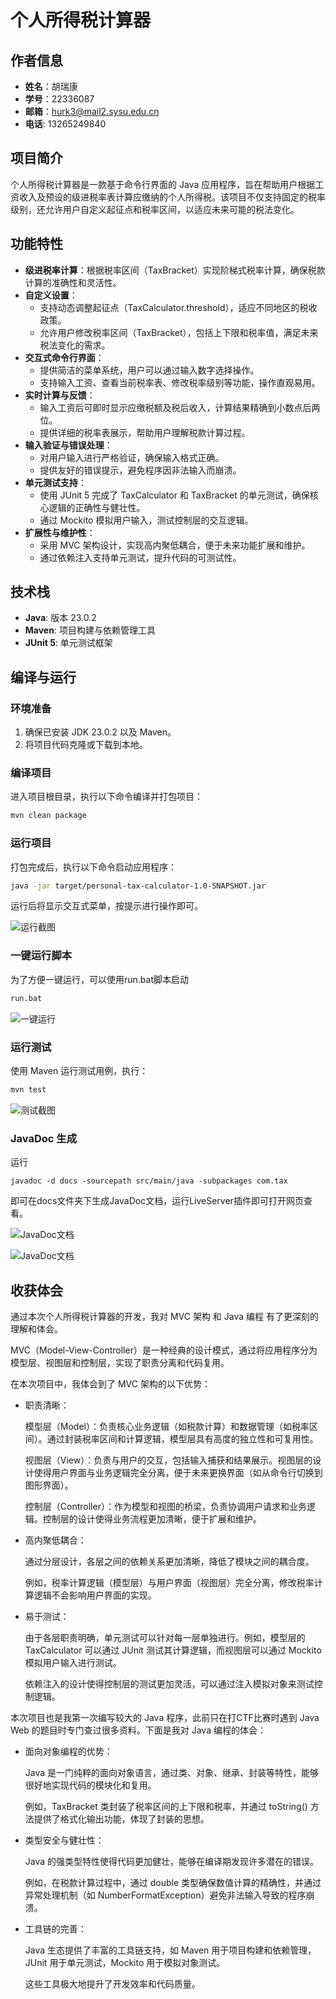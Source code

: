 # 个人所得税计算器


## 作者信息

- **姓名**：胡瑞康
- **学号**：22336087
- **邮箱**：hurk3@mail2.sysu.edu.cn
- **电话**: 13265249840

## 项目简介

个人所得税计算器是一款基于命令行界面的 Java 应用程序，旨在帮助用户根据工资收入及预设的级进税率表计算应缴纳的个人所得税。该项目不仅支持固定的税率级别，还允许用户自定义起征点和税率区间，以适应未来可能的税法变化。


## 功能特性

- **级进税率计算**：根据税率区间（TaxBracket）实现阶梯式税率计算，确保税款计算的准确性和灵活性。
- **自定义设置**：
  - 支持动态调整起征点（TaxCalculator.threshold），适应不同地区的税收政策。
  - 允许用户修改税率区间（TaxBracket），包括上下限和税率值，满足未来税法变化的需求。
- **交互式命令行界面**：
  - 提供简洁的菜单系统，用户可以通过输入数字选择操作。
  - 支持输入工资、查看当前税率表、修改税率级别等功能，操作直观易用。
- **实时计算与反馈**：
  - 输入工资后可即时显示应缴税额及税后收入，计算结果精确到小数点后两位。
  - 提供详细的税率表展示，帮助用户理解税款计算过程。
- **输入验证与错误处理**：
  - 对用户输入进行严格验证，确保输入格式正确。
  - 提供友好的错误提示，避免程序因非法输入而崩溃。
- **单元测试支持**：
  - 使用 JUnit 5 完成了 TaxCalculator 和 TaxBracket 的单元测试，确保核心逻辑的正确性与健壮性。
  - 通过 Mockito 模拟用户输入，测试控制层的交互逻辑。
- **扩展性与维护性**：
  - 采用 MVC 架构设计，实现高内聚低耦合，便于未来功能扩展和维护。
  - 通过依赖注入支持单元测试，提升代码的可测试性。

## 技术栈

- **Java**: 版本 23.0.2
- **Maven**: 项目构建与依赖管理工具
- **JUnit 5**: 单元测试框架

## 编译与运行

### 环境准备

1. 确保已安装 JDK 23.0.2 以及 Maven。
2. 将项目代码克隆或下载到本地。

### 编译项目

进入项目根目录，执行以下命令编译并打包项目：

```bash
mvn clean package
```

### 运行项目

打包完成后，执行以下命令启动应用程序：

```bash
java -jar target/personal-tax-calculator-1.0-SNAPSHOT.jar
```

运行后将显示交互式菜单，按提示进行操作即可。

![运行截图](./img/run.png)

### 一键运行脚本

为了方便一键运行，可以使用run.bat脚本启动
```bash
run.bat
```
![一键运行](./img/bat.png)

### 运行测试

使用 Maven 运行测试用例，执行：

```bash
mvn test
```

![测试截图](./img/test.png)

### JavaDoc 生成

运行
```shell
javadoc -d docs -sourcepath src/main/java -subpackages com.tax
```
即可在docs文件夹下生成JavaDoc文档，运行LiveServer插件即可打开网页查看。

![JavaDoc文档](./img/javadoc.png)


![JavaDoc文档](./img/javadoc2.png)

## 收获体会

通过本次个人所得税计算器的开发，我对 MVC 架构 和 Java 编程 有了更深刻的理解和体会。

MVC（Model-View-Controller）是一种经典的设计模式，通过将应用程序分为模型层、视图层和控制层，实现了职责分离和代码复用。

在本次项目中，我体会到了 MVC 架构的以下优势：

- 职责清晰：

    模型层（Model）：负责核心业务逻辑（如税款计算）和数据管理（如税率区间）。通过封装税率区间和计算逻辑，模型层具有高度的独立性和可复用性。

    视图层（View）：负责与用户的交互，包括输入捕获和结果展示。视图层的设计使得用户界面与业务逻辑完全分离，便于未来更换界面（如从命令行切换到图形界面）。

    控制层（Controller）：作为模型和视图的桥梁，负责协调用户请求和业务逻辑。控制层的设计使得业务流程更加清晰，便于扩展和维护。

- 高内聚低耦合：

    通过分层设计，各层之间的依赖关系更加清晰，降低了模块之间的耦合度。

    例如，税率计算逻辑（模型层）与用户界面（视图层）完全分离，修改税率计算逻辑不会影响用户界面的实现。

- 易于测试：

    由于各层职责明确，单元测试可以针对每一层单独进行。例如，模型层的 TaxCalculator 可以通过 JUnit 测试其计算逻辑，而视图层可以通过 Mockito 模拟用户输入进行测试。

    依赖注入的设计使得控制层的测试更加灵活，可以通过注入模拟对象来测试控制逻辑。

本次项目也是我第一次编写较大的 Java 程序，此前只在打CTF比赛时遇到 Java Web 的题目时专门查过很多资料。下面是我对 Java 编程的体会：

- 面向对象编程的优势：

    Java 是一门纯粹的面向对象语言，通过类、对象、继承、封装等特性，能够很好地实现代码的模块化和复用。

    例如，TaxBracket 类封装了税率区间的上下限和税率，并通过 toString() 方法提供了格式化输出功能，体现了封装的思想。

- 类型安全与健壮性：

    Java 的强类型特性使得代码更加健壮，能够在编译期发现许多潜在的错误。

    例如，在税款计算过程中，通过 double 类型确保数值计算的精确性，并通过异常处理机制（如 NumberFormatException）避免非法输入导致的程序崩溃。

- 工具链的完善：

    Java 生态提供了丰富的工具链支持，如 Maven 用于项目构建和依赖管理，JUnit 用于单元测试，Mockito 用于模拟对象测试。

    这些工具极大地提升了开发效率和代码质量。

